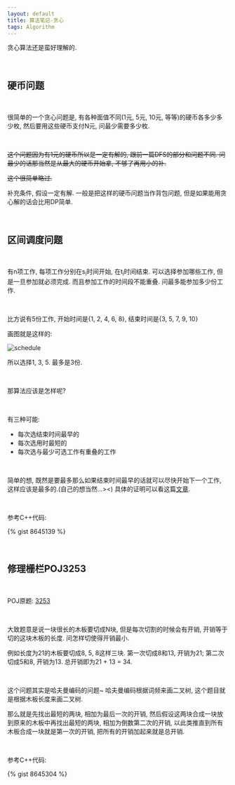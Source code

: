 ```yaml
---
layout: default
title: 算法笔记-贪心
tags: Algorithm
---
```


贪心算法还是蛮好理解的.

<br>

## 硬币问题

<br>

很简单的一个贪心问题是, 有各种面值不同(1元, 5元, 10元, 等等)的硬币各多少多少枚, 然后要用这些硬币支付N元, 问最少需要多少枚.

<br>

<del>这个问题因为有1元的硬币所以是一定有解的, 跟前一篇DFS的部分和问题不同. 问最少的话那当然是从最大的硬币开始拿, 不够了再用小的补.</del>

<del>这个很简单略过.</del>

补充条件, 假设一定有解. 一般是把这样的硬币问题当作背包问题, 但是如果能用贪心解的话会比用DP简单.

<br>

## 区间调度问题

<br>

有n项工作, 每项工作分别在s<sub>i</sub>时间开始, 在t<sub>i</sub>时间结束. 可以选择参加哪些工作, 但是一旦参加就必须完成. 而且参加工作的时间段不能重叠. 问最多能参加多少份工作.

<br>

比方说有5份工作, 开始时间是{1, 2, 4, 6, 8}, 结束时间是{3, 5, 7, 9, 10}

画图就是这样的:

![schedule](http://i.imgur.com/GCL35fr.jpg)

所以选择1, 3, 5. 最多是3份.

<br>

那算法应该是怎样呢?

<br>

有三种可能:

+ 每次选结束时间最早的
+ 每次选用时最短的
+ 每次选与最少可选工作有重叠的工作

<br>

简单的想, 既然是要最多那么如果结束时间最早的话就可以尽快开始下一个工作, 这样应该是最多的.(自己的想当然...><) 具体的证明可以看这篇[文章](http://bbs.dlut.edu.cn/nforum/att/Competition/22996/318).

<br>

参考C++代码:

{% gist 8645139 %}

<br>

## 修理栅栏POJ3253

<br>

POJ原题: [3253](http://poj.org/problem?id=3253)

<br>

大致题意是说一块很长的木板要切成N块, 但是每次切割的时候会有开销, 开销等于切的这块木板的长度. 问怎样切使得开销最小.

例如长度为21的木板要切成8, 5, 8这样三块. 第一次切成8和13, 开销为21; 第二次切成5和8, 开销为13. 总开销即为21 + 13 = 34.

<br>

这个问题其实是哈夫曼编码的问题~ 哈夫曼编码根据词频来画二叉树, 这个题目就是根据木板长度来画二叉树.

那么就是先找出最短的两块, 相加为最后一次的开销, 然后假设这两块合成一块放到原来的木板中再找出最短的两块, 相加为倒数第二次的开销, 以此类推直到所有木板合成一块就是第一次的开销, 把所有的开销加起来就是总开销.

<br>

参考C++代码:

{% gist 8645304 %}

<br>
